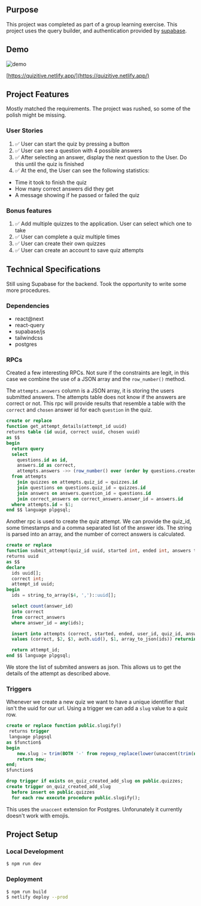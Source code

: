 ## Purpose

This project was completed as part of a group learning exercise. This project uses the query builder, and authentication provided by [supabase](https://supabase.io).

## Demo

![demo](https://user-images.githubusercontent.com/14803/146342868-d7aaaa7e-921a-4c6e-944f-f6ff207562a9.png)

[https://quizitive.netlify.app/](https://quizitive.netlify.app/)

## Project Features

Mostly matched the requirements. The project was rushed, so some of the polish might be missing.

### User Stories

1. ✅ User can start the quiz by pressing a button
2. ✅ User can see a question with 4 possible answers
3. ✅ After selecting an answer, display the next question to the User. Do this until the quiz is finished
4. ✅ At the end, the User can see the following statistics:

- Time it took to finish the quiz
- How many correct answers did they get
- A message showing if he passed or failed the quiz

### Bonus features

1. ✅ Add multiple quizzes to the application. User can select which one to take
2. ✅ User can complete a quiz multiple times
3. ✅ User can create their own quizzes
4. ✅ User can create an account to save quiz attempts

## Technical Specifications

Still using Supabase for the backend. Took the opportunity to write some more procedures.

### Dependencies

- react@next
- react-query
- supabase/js
- tailwindcss
- postgres

### RPCs

Created a few interesting RPCs. Not sure if the constraints are legit, in this case we combine the use of a JSON array and the `row_number()` method.

The `attempts.answers` column is a JSON array, it is storing the users submitted answers. The attempts table does not know if the answers are correct or not. This rpc will provide results that resemble a table with the `correct` and `chosen` answer id for each `question` in the quiz.

```sql
create or replace
function get_attempt_details(attempt_id uuid)
returns table (id uuid, correct uuid, chosen uuid)
as $$
begin
  return query
  select
    questions.id as id,
    answers.id as correct,
    attempts.answers ->> (row_number() over (order by questions.created_at asc) - 1)::int as chosen
  from attempts
    join quizzes on attempts.quiz_id = quizzes.id
    join questions on questions.quiz_id = quizzes.id
    join answers on answers.question_id = questions.id
    join correct_answers on correct_answers.answer_id = answers.id
  where attempts.id = $1;
end $$ language plpgsql;
```

Another rpc is used to create the quiz attempt. We can provide the quiz_id, some timestamps and a comma separated list of the answer ids. The string is parsed into an array, and the number of correct answers is calculated.

```sql
create or replace
function submit_attempt(quiz_id uuid, started int, ended int, answers text)
returns uuid
as $$
declare
  ids uuid[];
  correct int;
  attempt_id uuid;
begin
  ids = string_to_array($4, ',')::uuid[];

  select count(answer_id)
  into correct
  from correct_answers
  where answer_id = any(ids);

  insert into attempts (correct, started, ended, user_id, quiz_id, answers)
  values (correct, $2, $3, auth.uid(), $1, array_to_json(ids)) returning id into attempt_id;

  return attempt_id;
end $$ language plpgsql;
```

We store the list of submited answers as json. This allows us to get the details of the attempt as described above.

### Triggers

Whenever we create a new quiz we want to have a unique identifier that isn't the uuid for our url. Using a trigger we can add a `slug` value to a quiz row.

```sql
create or replace function public.slugify()
 returns trigger
 language plpgsql
as $function$
begin
    new.slug := trim(BOTH '-' from regexp_replace(lower(unaccent(trim(new.name))), '[^a-z0-9\-_]+', '-', 'gi'));
    return new;
end;
$function$

drop trigger if exists on_quiz_created_add_slug on public.quizzes;
create trigger on_quiz_created_add_slug
  before insert on public.quizzes
  for each row execute procedure public.slugify();
```

This uses the `unaccent` extension for Postgres. Unforunately it currently doesn't work with emojis.

## Project Setup

### Local Development

```sh
$ npm run dev
```

### Deployment

```sh
$ npm run build
$ netlify deploy --prod
```
